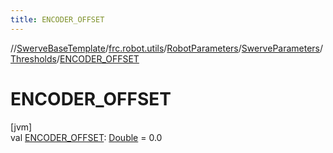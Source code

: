 ```yaml
---
title: ENCODER_OFFSET
---
```

//[SwerveBaseTemplate](../../../../../index.html)/[frc.robot.utils](../../../index.html)/[RobotParameters](../../index.html)/[SwerveParameters](../index.html)/[Thresholds](index.html)/[ENCODER_OFFSET](-e-n-c-o-d-e-r_-o-f-f-s-e-t.html)



# ENCODER_OFFSET



[jvm]\
val [ENCODER_OFFSET](-e-n-c-o-d-e-r_-o-f-f-s-e-t.html): [Double](https://kotlinlang.org/api/latest/jvm/stdlib/kotlin/-double/index.html) = 0.0




